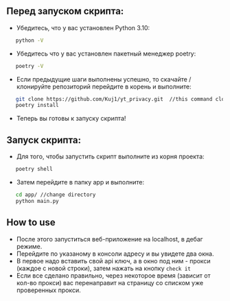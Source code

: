 ## Перед запуском скрипта:
- Убедитесь, что у вас установлен Python 3.10:
```bash
   python -V
```
-  Убедитесь что у вас установлен пакетный менеджер poetry:
```bash
   poetry -V
```
- Если предыдущие шаги выполнены успешно, то скачайте / клонируйте репозиторий перейдите в корень и выполните:
```bash
   git clone https://github.com/Kuj1/yt_privacy.git  //this command clone this repo in your working directory
   poetry install
```
- Теперь вы готовы к запуску скрипта!

## Запуск скрипта:
- Для того, чтобы запустить скрипт выполните из корня проекта:
```bash
   poetry shell   
```
- Затем перейдите в папку app и выполните:
```bash
   cd app/ //change directory
   python main.py
```
## How to use
- После этого запуститься веб-приложение на localhost, в дебаг режиме.
- Перейдите по указаному в консоли адресу и вы увидете два окна.
- В первое надо вставить свой api ключ, а в окно под ним - прокси (каждое с новой строки), затем нажать на кнопку `check it`
- Если все сделано правильно, через некоторое время (зависит от кол-во прокси) вас перенаправит на страницу со списком уже проверенных прокси.
